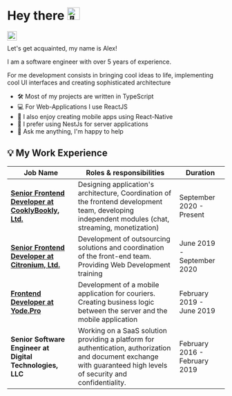 # Hey there <img alt="👋" src="https://github.com/TheDudeThatCode/TheDudeThatCode/blob/master/Assets/Hi.gif" width="29px">

<a href="https://www.linkedin.com/in/a1ex-dev/">
  <img align="left" alt="Alex's LinkedIn" width="22px" src="https://raw.githubusercontent.com/peterthehan/peterthehan/master/assets/linkedin.svg" />
</a>

<br />

Let's get acquainted, my name is Alex!

I am a software engineer with over 5 years of experience.

For me development consists in bringing cool ideas to life, implementing cool UI interfaces and creating sophisticated architecture


- 🛠 Most of my projects are written in TypeScript
- 💻 For Web-Applications I use ReactJS
- 📱 I also enjoy creating mobile apps using React-Native
- 🌚 I prefer using NestJs for server applications
- 💬 Ask me anything, I'm happy to help

## 💡 My Work Experience

<table>
  <thead>
    <tr>
      <th>Job Name</th>
      <th>Roles & responsibilities</th>
      <th>Duration</th>
    </tr>
  </thead>
  <tbody>
    <tr>
      <td><b><a href="https://cooklybookly.com/">Senior Frontend Developer at CooklyBookly, Ltd.</a> </b></td>
      <td>Designing application's architecture, Coordination of the frontend development team, developing independent modules (chat, streaming, monetization)</td>
      <td>September 2020 - Present</td>
    </tr>
  	<tr>
      <td><b><a href="https://citronium.com/en/">Senior Frontend Developer at Citronium, Ltd.</a> </b></td>
      <td>Development of outsourcing solutions and coordination of the front-end team. Providing Web Development training</td>
      <td>June 2019 - September 2020</td>
    </tr>
    <tr>
      <td><b><a href="https://yode.pro/">Frontend Developer at Yode.Pro</a> </b></td>
      <td>Development of a mobile application for couriers. Creating business logic between the server and the mobile application</td>
      <td>February 2019 - June 2019</td>
    </tr>
    <tr>
      <td><b>Senior Software Engineer at Digital Technologies, LLC</b></td>
      <td>Working on a SaaS solution providing a platform for authentication, authorization and document exchange with guaranteed high levels of security and confidentiality.</td>
      <td>February 2016 - February 2019</td>
    </tr>

  </tbody>
</table>
